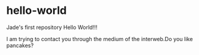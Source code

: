 # hello-world
Jade's first repository
Hello World!!!

I am trying to contact you through the medium of the interweb.Do you like pancakes?
